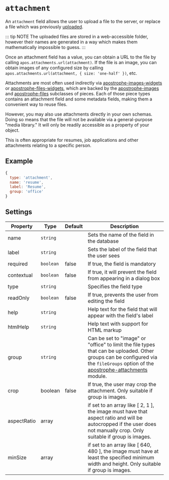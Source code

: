 # `attachment`

An `attachment` field allows the user to upload a file to the server, or replace a file which was previously [uploaded](../modules/apostrophe-attachments/README.md).

::: tip NOTE
The uploaded files are stored in a web-accessible folder, however their names are generated in a way which makes them mathematically impossible to guess.
:::

Once an attachment field has a value, you can obtain a URL to the file by calling `apos.attachments.url(attachment)`. If the file is an image, you can obtain images of any configured size by calling `apos.attachments.url(attachment, { size: 'one-half' })`, etc.

Attachments are most often used indirectly via [apostrophe-images-widgets](../../modules/apostrophe-images-widgets/README.md) or [apostrophe-files-widgets](../../modules/apostrophe-files-widgets/README.md), which are backed by the [apostrophe-images](../../modules/apostrophe-images/README.md) and [apostrophe-files](../../modules/apostrophe-files/README.md) subclasses of pieces. Each of those piece types contains an attachment field and some metadata fields, making them a convenient way to reuse files.

However, you may also use attachments directly in your own schemas. Doing so means that the file will not be available via a general-purpose "media library." It will only be readily accessible as a property of your object.

This is often appropriate for resumes, job applications and other attachments relating to a specific person.

## Example

```javascript
{
  type: 'attachment',
  name: 'resume',
  label: 'Resume',
  group: 'office'
}
```

## Settings

|  Property | Type   | Default | Description |
|---|---|---|---|
|name | `string` | | Sets the name of the field in the database |
|label | `string` | | Sets the label of the field that the user sees |
|required | `boolean` | false | If true, the field is mandatory |
|contextual | `boolean` | false | If true, it will prevent the field from appearing in a dialog box |
|type | `string` | | Specifies the field type |
|readOnly | `boolean` | false | If true, prevents the user from editing the field |
|help | `string` | | Help text for the field that will appear with the field's label |
|htmlHelp | `string` | | Help text with support for HTML markup | universal |
|group | `string` |  | Can be set to "image" or "office" to limit the file types that can be uploaded. Other groups can be configured via the `fileGroups` option of the [apostrophe-attachments](../../modules/apostrophe-attachments/README.md) module. |
|crop | boolean | false | If true, the user may crop the attachment. Only suitable if group is images. |
|aspectRatio | array | | if set to an array like \[ 2, 1 \], the image must have that aspect ratio and will be autocropped if the user does not manually crop. Only suitable if group is images. |
|minSize | array | | if set to an array like \[ 640, 480 \], the image must have at least the specified minimum width and height. Only suitable if group is images. |

